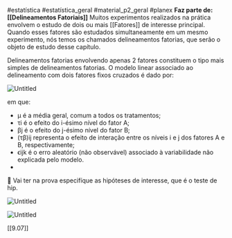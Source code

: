 #estatística #estatística_geral #material_p2_geral #planex
**Faz parte de: [[Delineamentos Fatoriais]]**
Muitos experimentos realizados na prática envolvem o estudo de dois ou mais [[Fatores]] de interesse principal. Quando esses fatores são estudados simultaneamente em um mesmo experimento, nós temos os chamados delineamentos fatorias, que serão o objeto de estudo desse capítulo.

Delineamentos fatorias envolvendo apenas 2 fatores constituem o tipo mais simples de delineamentos fatorias. O modelo linear associado ao delineamento com dois fatores fixos cruzados é dado por:

![Untitled](Untitled%2015.png)

em que:

- μ é a média geral, comum a todos os tratamentos;
- τi é o efeito do i-ésimo nível do fator A;
- βj é o efeito do j-ésimo nível do fator B;
- (τβ)ij representa o efeito de interação entre os níveis i e j dos fatores A e B, respectivamente;
- ϵijk é o erro aleatório (não observável) associado à variabilidade não explicada pelo modelo.
-
📄 Vai ter na prova especifíque as hipóteses de interesse, que é o teste de hip.

![Untitled](Untitled%2016.png)


![Untitled](Untitled%2017.png)

[[9.07]]